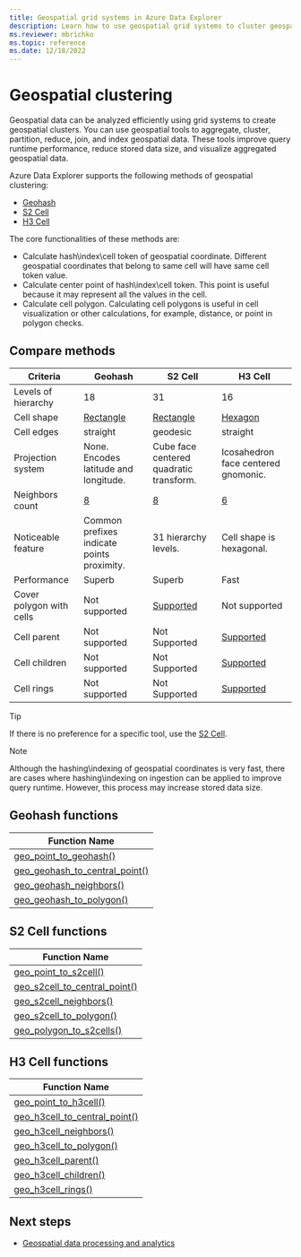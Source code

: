 ```yaml
---
title: Geospatial grid systems in Azure Data Explorer
description: Learn how to use geospatial grid systems to cluster geospatial data.
ms.reviewer: mbrichko
ms.topic: reference
ms.date: 12/18/2022
---
```


# Geospatial clustering

Geospatial data can be analyzed efficiently using grid systems to create geospatial clusters. You can use geospatial tools to aggregate, cluster, partition, reduce, join, and index geospatial data. These tools improve query runtime performance, reduce stored data size, and visualize aggregated geospatial data.

Azure Data Explorer supports the following methods of geospatial clustering:

* [Geohash](https://en.wikipedia.org/wiki/Geohash)
* [S2 Cell](https://s2geometry.io/devguide/s2cell_hierarchy)
* [H3 Cell](https://eng.uber.com/h3/)

The core functionalities of these methods are:

* Calculate hash\index\cell token of geospatial coordinate. Different geospatial coordinates that belong to same cell will have same cell token value.
* Calculate center point of hash\index\cell token. This point is useful because it may represent all the values in the cell.
* Calculate cell polygon. Calculating cell polygons is useful in cell visualization or other calculations, for example, distance, or point in polygon checks.

## Compare methods

| Criteria | Geohash | S2 Cell | H3 Cell |
|---|---|---|---|
| Levels of hierarchy | 18 | 31 | 16 |
| Cell shape | [Rectangle](geo-geohash-to-polygon-function.md) | [Rectangle](geo-s2cell-to-polygon-function.md) |[Hexagon](geo-h3cell-to-polygon-function.md) |
| Cell edges | straight | geodesic | straight |
| Projection system | None. Encodes latitude and longitude. | Cube face centered quadratic transform. | Icosahedron face centered gnomonic. |
| Neighbors count | [8](geo-geohash-neighbors-function.md) | [8](geo-s2cell-neighbors-function.md) | [6](geo-h3cell-neighbors-function.md) |
| Noticeable feature | Common prefixes indicate points proximity. | 31 hierarchy levels. | Cell shape is hexagonal. |
| Performance | Superb | Superb | Fast |
| Cover polygon with cells | Not supported | [Supported](geo-polygon-to-s2cells-function.md) | Not supported |
| Cell parent | Not supported | Not Supported | [Supported](geo-h3cell-parent-function.md) |
| Cell children | Not supported | Not Supported | [Supported](geo-h3cell-children-function.md) |
| Cell rings | Not supported | Not Supported | [Supported](geo-h3cell-rings-function.md) |

> [!TIP]
> If there is no preference for a specific tool, use the [S2 Cell](#s2-cell-functions).

> [!NOTE]
> Although the hashing\indexing of geospatial coordinates is very fast, there are cases where hashing\indexing on ingestion can be applied to improve query runtime. However, this process may increase stored data size.

## Geohash functions

|Function Name|
|---|
|[geo_point_to_geohash()](geo-point-to-geohash-function.md)|
|[geo_geohash_to_central_point()](geo-geohash-to-central-point-function.md)|
|[geo_geohash_neighbors()](geo-geohash-neighbors-function.md)|
|[geo_geohash_to_polygon()](geo-geohash-to-polygon-function.md)|

## S2 Cell functions

|Function Name|
|---|
|[geo_point_to_s2cell()](geo-point-to-s2cell-function.md)|
|[geo_s2cell_to_central_point()](geo-s2cell-to-central-point-function.md)|
|[geo_s2cell_neighbors()](geo-s2cell-neighbors-function.md)|
|[geo_s2cell_to_polygon()](geo-s2cell-to-polygon-function.md)|
|[geo_polygon_to_s2cells()](geo-polygon-to-s2cells-function.md)|

## H3 Cell functions

|Function Name|
|---|
|[geo_point_to_h3cell()](geo-point-to-h3cell-function.md)|
|[geo_h3cell_to_central_point()](geo-h3cell-to-central-point-function.md)|
|[geo_h3cell_neighbors()](geo-h3cell-neighbors-function.md)|
|[geo_h3cell_to_polygon()](geo-h3cell-to-polygon-function.md)|
|[geo_h3cell_parent()](geo-h3cell-parent-function.md)|
|[geo_h3cell_children()](geo-h3cell-children-function.md)|
|[geo_h3cell_rings()](geo-h3cell-rings-function.md)|

## Next steps

* [Geospatial data processing and analytics](/azure/architecture/example-scenario/data/geospatial-data-processing-analytics-azure)
